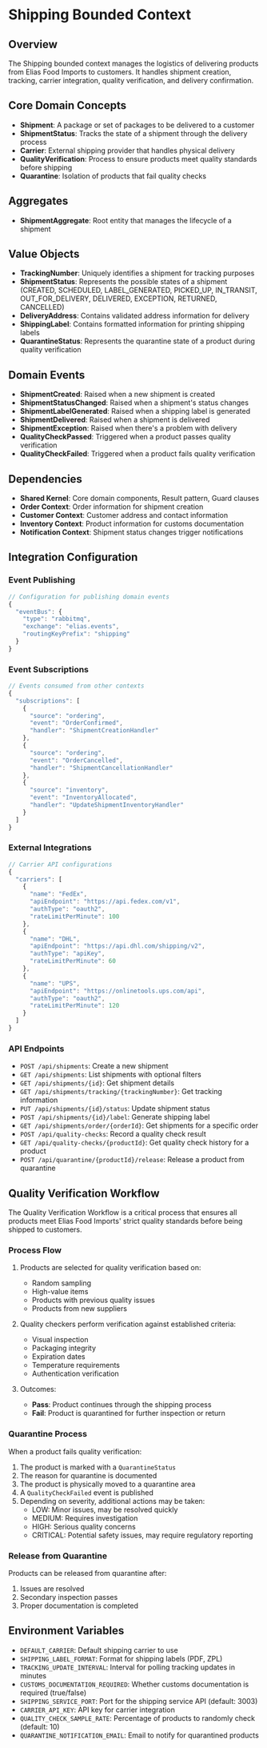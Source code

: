 # Shipping Bounded Context

## Overview
The Shipping bounded context manages the logistics of delivering products from Elias Food Imports to customers. It handles shipment creation, tracking, carrier integration, quality verification, and delivery confirmation.

## Core Domain Concepts
- **Shipment**: A package or set of packages to be delivered to a customer
- **ShipmentStatus**: Tracks the state of a shipment through the delivery process
- **Carrier**: External shipping provider that handles physical delivery
- **QualityVerification**: Process to ensure products meet quality standards before shipping
- **Quarantine**: Isolation of products that fail quality checks

## Aggregates
- **ShipmentAggregate**: Root entity that manages the lifecycle of a shipment

## Value Objects
- **TrackingNumber**: Uniquely identifies a shipment for tracking purposes
- **ShipmentStatus**: Represents the possible states of a shipment (CREATED, SCHEDULED, LABEL_GENERATED, PICKED_UP, IN_TRANSIT, OUT_FOR_DELIVERY, DELIVERED, EXCEPTION, RETURNED, CANCELLED)
- **DeliveryAddress**: Contains validated address information for delivery
- **ShippingLabel**: Contains formatted information for printing shipping labels
- **QuarantineStatus**: Represents the quarantine state of a product during quality verification

## Domain Events
- **ShipmentCreated**: Raised when a new shipment is created
- **ShipmentStatusChanged**: Raised when a shipment's status changes
- **ShipmentLabelGenerated**: Raised when a shipping label is generated
- **ShipmentDelivered**: Raised when a shipment is delivered
- **ShipmentException**: Raised when there's a problem with delivery
- **QualityCheckPassed**: Triggered when a product passes quality verification
- **QualityCheckFailed**: Triggered when a product fails quality verification

## Dependencies
- **Shared Kernel**: Core domain components, Result pattern, Guard clauses
- **Order Context**: Order information for shipment creation
- **Customer Context**: Customer address and contact information
- **Inventory Context**: Product information for customs documentation
- **Notification Context**: Shipment status changes trigger notifications

## Integration Configuration

### Event Publishing
```typescript
// Configuration for publishing domain events
{
  "eventBus": {
    "type": "rabbitmq",
    "exchange": "elias.events",
    "routingKeyPrefix": "shipping"
  }
}
```

### Event Subscriptions
```typescript
// Events consumed from other contexts
{
  "subscriptions": [
    {
      "source": "ordering",
      "event": "OrderConfirmed",
      "handler": "ShipmentCreationHandler"
    },
    {
      "source": "ordering",
      "event": "OrderCancelled",
      "handler": "ShipmentCancellationHandler"
    },
    {
      "source": "inventory",
      "event": "InventoryAllocated",
      "handler": "UpdateShipmentInventoryHandler"
    }
  ]
}
```

### External Integrations
```typescript
// Carrier API configurations
{
  "carriers": [
    {
      "name": "FedEx",
      "apiEndpoint": "https://api.fedex.com/v1",
      "authType": "oauth2",
      "rateLimitPerMinute": 100
    },
    {
      "name": "DHL",
      "apiEndpoint": "https://api.dhl.com/shipping/v2",
      "authType": "apiKey",
      "rateLimitPerMinute": 60
    },
    {
      "name": "UPS",
      "apiEndpoint": "https://onlinetools.ups.com/api",
      "authType": "oauth2",
      "rateLimitPerMinute": 120
    }
  ]
}
```

### API Endpoints
- `POST /api/shipments`: Create a new shipment
- `GET /api/shipments`: List shipments with optional filters
- `GET /api/shipments/{id}`: Get shipment details
- `GET /api/shipments/tracking/{trackingNumber}`: Get tracking information
- `PUT /api/shipments/{id}/status`: Update shipment status
- `POST /api/shipments/{id}/label`: Generate shipping label
- `GET /api/shipments/order/{orderId}`: Get shipments for a specific order
- `POST /api/quality-checks`: Record a quality check result
- `GET /api/quality-checks/{productId}`: Get quality check history for a product
- `POST /api/quarantine/{productId}/release`: Release a product from quarantine

## Quality Verification Workflow

The Quality Verification Workflow is a critical process that ensures all products meet Elias Food Imports' strict quality standards before being shipped to customers.

### Process Flow

1. Products are selected for quality verification based on:
   - Random sampling
   - High-value items
   - Products with previous quality issues
   - Products from new suppliers

2. Quality checkers perform verification against established criteria:
   - Visual inspection
   - Packaging integrity
   - Expiration dates
   - Temperature requirements
   - Authentication verification

3. Outcomes:
   - **Pass**: Product continues through the shipping process
   - **Fail**: Product is quarantined for further inspection or return

### Quarantine Process

When a product fails quality verification:
1. The product is marked with a `QuarantineStatus`
2. The reason for quarantine is documented
3. The product is physically moved to a quarantine area
4. A `QualityCheckFailed` event is published
5. Depending on severity, additional actions may be taken:
   - LOW: Minor issues, may be resolved quickly
   - MEDIUM: Requires investigation
   - HIGH: Serious quality concerns
   - CRITICAL: Potential safety issues, may require regulatory reporting

### Release from Quarantine

Products can be released from quarantine after:
1. Issues are resolved
2. Secondary inspection passes
3. Proper documentation is completed

## Environment Variables
- `DEFAULT_CARRIER`: Default shipping carrier to use
- `SHIPPING_LABEL_FORMAT`: Format for shipping labels (PDF, ZPL)
- `TRACKING_UPDATE_INTERVAL`: Interval for polling tracking updates in minutes
- `CUSTOMS_DOCUMENTATION_REQUIRED`: Whether customs documentation is required (true/false)
- `SHIPPING_SERVICE_PORT`: Port for the shipping service API (default: 3003)
- `CARRIER_API_KEY`: API key for carrier integration
- `QUALITY_CHECK_SAMPLE_RATE`: Percentage of products to randomly check (default: 10)
- `QUARANTINE_NOTIFICATION_EMAIL`: Email to notify for quarantined products
